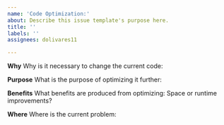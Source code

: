 ```yaml
---
name: 'Code Optimization:'
about: Describe this issue template's purpose here.
title: ''
labels: ''
assignees: dolivares11

---
```


**Why**
Why is it necessary to change the current code:

**Purpose**
What is the purpose of optimizing it further:

**Benefits**
What benefits are produced from optimizing:
Space or runtime improvements?

**Where**
Where is the current problem:
